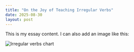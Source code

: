 ```yaml
---
title: "On the Joy of Teaching Irregular Verbs"
date: 2025-08-30
layout: post
---
```


This is my essay content. I can also add an image like this:

![Irregular verbs chart](/images/irregular-verbs.png)

